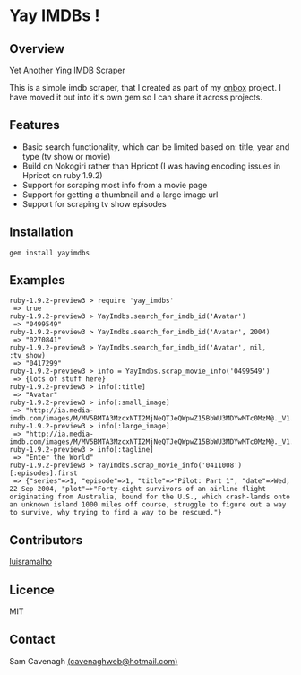 # Yay IMDBs !

Overview
--------
Yet Another Ying IMDB Scraper

This is a simple imdb scraper, that I created as part of my [onbox](http://github.com/o-sam-o/onbox) project.  I have moved it out into it's own gem so I can share it across projects.

Features
--------
 * Basic search functionality, which can be limited based on: title, year and type (tv show or movie)
 * Build on Nokogiri rather than Hpricot (I was having encoding issues in Hpricot on ruby 1.9.2)
 * Support for scraping most info from a movie page
 * Support for getting a thumbnail and a large image url
 * Support for scraping tv show episodes

Installation
------------

	gem install yayimdbs

Examples
--------

	ruby-1.9.2-preview3 > require 'yay_imdbs'
	 => true 
	ruby-1.9.2-preview3 > YayImdbs.search_for_imdb_id('Avatar')
	 => "0499549" 
	ruby-1.9.2-preview3 > YayImdbs.search_for_imdb_id('Avatar', 2004)
	 => "0270841" 
	ruby-1.9.2-preview3 > YayImdbs.search_for_imdb_id('Avatar', nil, :tv_show)
	 => "0417299" 
	ruby-1.9.2-preview3 > info = YayImdbs.scrap_movie_info('0499549')
	 => {lots of stuff here}
	ruby-1.9.2-preview3 > info[:title]
	 => "Avatar" 
	ruby-1.9.2-preview3 > info[:small_image]
	 => "http://ia.media-imdb.com/images/M/MV5BMTA3MzcxNTI2MjNeQTJeQWpwZ15BbWU3MDYwMTc0MzM@._V1._SX100_SY122_.jpg" 
	ruby-1.9.2-preview3 > info[:large_image]
	 => "http://ia.media-imdb.com/images/M/MV5BMTA3MzcxNTI2MjNeQTJeQWpwZ15BbWU3MDYwMTc0MzM@._V1._SX488_SY595_.jpg" 
	ruby-1.9.2-preview3 > info[:tagline]
	 => "Enter the World"
	ruby-1.9.2-preview3 > YayImdbs.scrap_movie_info('0411008')[:episodes].first
	 => {"series"=>1, "episode"=>1, "title"=>"Pilot: Part 1", "date"=>Wed, 22 Sep 2004, "plot"=>"Forty-eight survivors of an airline flight originating from Australia, bound for the U.S., which crash-lands onto an unknown island 1000 miles off course, struggle to figure out a way to survive, why trying to find a way to be rescued."}
	
Contributors
------------
[luisramalho](https://github.com/luisramalho)

Licence
-------
MIT

Contact
-------
Sam Cavenagh [(cavenaghweb@hotmail.com)](mailto:cavenaghweb@hotmail.com)
